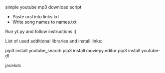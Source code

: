 simple youtube mp3 download script

- Paste ursl into links.txt
- Write song names to names.txt

Run yt.py and follow instructions :)

List of used additional libraries and install links:

pip3 install youtube_search
pip3 install moviepy.editor
pip3 install youtube-dl

jacekdc
